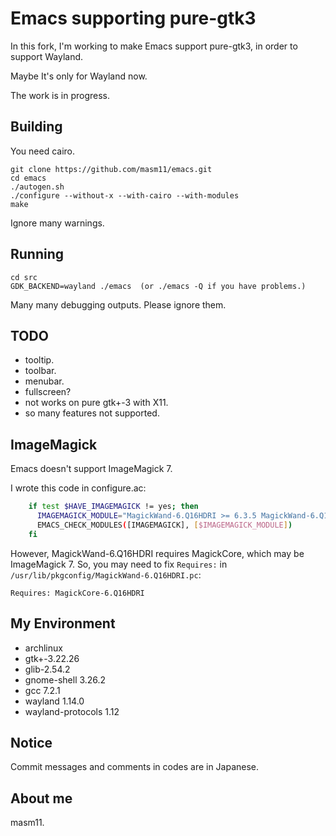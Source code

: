 # Emacs supporting pure-gtk3

In this fork, I'm working to make Emacs support pure-gtk3, in order to support Wayland.

Maybe It's only for Wayland now.

The work is in progress.

## Building

You need cairo.

```
git clone https://github.com/masm11/emacs.git
cd emacs
./autogen.sh
./configure --without-x --with-cairo --with-modules
make
```

Ignore many warnings.

## Running

```
cd src
GDK_BACKEND=wayland ./emacs  (or ./emacs -Q if you have problems.)
```

Many many debugging outputs. Please ignore them.

## TODO

- tooltip.
- toolbar.
- menubar.
- fullscreen?
- not works on pure gtk+-3 with X11.
- so many features not supported.

## ImageMagick

Emacs doesn't support ImageMagick 7.

I wrote this code in configure.ac:

```sh
    if test $HAVE_IMAGEMAGICK != yes; then
      IMAGEMAGICK_MODULE="MagickWand-6.Q16HDRI >= 6.3.5 MagickWand-6.Q16HDRI != 6.8.2 MagickWand-6.Q16HDRI < 7 MagickCore-6.Q16HDRI >= 6.9.9 MagickCore-6.Q16HDRI < 7"
      EMACS_CHECK_MODULES([IMAGEMAGICK], [$IMAGEMAGICK_MODULE])
    fi
```

However, MagickWand-6.Q16HDRI requires MagickCore, which may be ImageMagick 7.
So, you may need to fix `Requires:` in `/usr/lib/pkgconfig/MagickWand-6.Q16HDRI.pc`:

```
Requires: MagickCore-6.Q16HDRI
```

## My Environment

- archlinux
- gtk+-3.22.26
- glib-2.54.2
- gnome-shell 3.26.2
- gcc 7.2.1
- wayland 1.14.0
- wayland-protocols 1.12

## Notice

Commit messages and comments in codes are in Japanese.

## About me

masm11.
